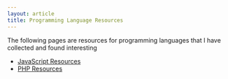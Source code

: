 ```yaml
---
layout: article
title: Programming Language Resources
---
```


The following pages are resources for programming languages that I have collected and found interesting

+ [JavaScript Resources](javascript.html)  
+ [PHP Resources](php.html)  
